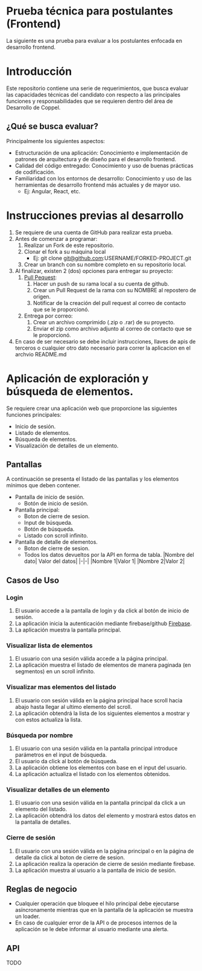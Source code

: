 # Prueba técnica para postulantes (Frontend)

La siguiente es una prueba para evaluar a los postulantes enfocada en desarrollo frontend.

# Introducción

Este repositorio contiene una serie de requerimientos, que busca evaluar las capacidades técnicas del candidato con respecto a las principales funciones y responsabilidades que se requieren dentro del área de Desarrollo de Coppel.

## ¿Qué se busca evaluar?

Principalmente los siguientes aspectos:

- Estructuración de una aplicación: Conocimiento e implementación de patrones de arquitectura y de diseño para el desarrollo frontend.
- Calidad del código entregado: Conocimiento y uso de buenas prácticas de codificación.
- Familiaridad con los entornos de desarrollo: Conocimiento y uso de las herramientas de desarrollo frontend más actuales y de mayor uso.
  - Ej: Angular, React, etc.

# Instrucciones previas al desarrollo

1. Se requiere de una cuenta de GitHub para realizar esta prueba.
2. Antes de comenzar a programar:
   1. Realizar un Fork de este repositorio.
   2. Clonar el fork a su máquina local
      - Ej: git clone git@github.com:USERNAME/FORKED-PROJECT.git
   3. Crear un branch con su nombre completo en su repositorio local.
3. Al finalizar, existen 2 (dos) opciones para entregar su proyecto:
   1. [Pull Pequest](https://docs.github.com/en/pull-requests/collaborating-with-pull-requests/proposing-changes-to-your-work-with-pull-requests/creating-a-pull-request-from-a-fork):
      1. Hacer un push de su rama local a su cuenta de github.
      2. Crear un Pull Request de la rama con su NOMBRE al repostero de origen.
      3. Notificar de la creación del pull request al correo de contacto que se le proporcionó.
   2. Entrega por correo:
      1. Crear un archivo comprimido (.zip o .rar) de su proyecto.
      2. Enviar el zip como archivo adjunto al correo de contacto que se le proporcionó.
4. En caso de ser necesario se debe incluir instrucciones, llaves de apis de terceros o cualquier otro dato necesario para correr la aplicacion en el archvio README.md

# Aplicación de exploración y búsqueda de elementos.

Se requiere crear una aplicación web que proporcione las siguientes funciones principales:

- Inicio de sesión.
- Listado de elementos.
- Búsqueda de elementos.
- Visualización de detalles de un elemento.

## Pantallas

A continuación se presenta el listado de las pantallas y los elementos mínimos que deben contener.

- Pantalla de inicio de sesión.
  - Botón de inicio de sesión.
- Pantalla principal:
  - Boton de cierre de sesion.
  - Input de búsqueda.
  - Botón de búsqueda.
  - Listado con scroll infinito.
- Pantalla de detalle de elementos.
  - Boton de cierre de sesion.
  - Todos los datos devueltos por la API en forma de tabla.
    |Nombre del dato| Valor del datos|
    |-|-|
    |Nombre 1|Valor 1|
    |Nombre 2|Valor 2|

## Casos de Uso

### Login

1. El usuario accede a la pantalla de login y da click al botón de inicio de sesión.
2. La aplicación inicia la autenticación mediante firebase/github [Firebase](https://firebase.google.com/docs/auth).
3. La aplicación muestra la pantalla principal.

### Visualizar lista de elementos

1. El usuario con una sesión válida accede a la página principal.
2. La aplicación muestra el listado de elementos de manera paginada (en segmentos) en un scroll infinito.

### Visualizar mas elementos del listado

1. El usuario con sesión válida en la página principal hace scroll hacia abajo hasta llegar al ultimo elemento del scroll.
2. La aplicación obtendrá la lista de los siguientes elementos a mostrar y con estos actualiza la lista.

### Búsqueda por nombre

1. El usuario con una sesión válida en la pantalla principal introduce parámetros en el input de búsqueda.
2. El usuario da click al botón de búsqueda.
3. La aplicación obtiene los elementos con base en el input del usuario.
4. La aplicación actualiza el listado con los elementos obtenidos.

### Visualizar detalles de un elemento

1. El usuario con una sesión válida en la pantalla principal da click a un elemento del listado.
2. La aplicación obtendrá los datos del elemento y mostrará estos datos en la pantalla de detalles.

### Cierre de sesión

1. El usuario con una sesión válida en la página principal o en la página de detalle da click al boton de cierre de sesion.
2. La aplicación realiza la operación de cierre de sesión mediante firebase.
3. La aplicación muestra al usuario a la pantalla de inicio de sesión.

## Reglas de negocio

- Cualquier operación que bloquee el hilo principal debe ejecutarse asíncronamente mientras que en la pantalla de la aplicación se muestra un loader.
- En caso de cualquier error de la API o de procesos internos de la aplicación se le debe informar al usuario mediante una alerta.

## API

TODO
